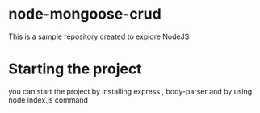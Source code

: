 # node-mongoose-crud

 This is a sample repository created to explore NodeJS
 
# Starting the project
  you can start the project by installing express , body-parser and by using node index.js command
